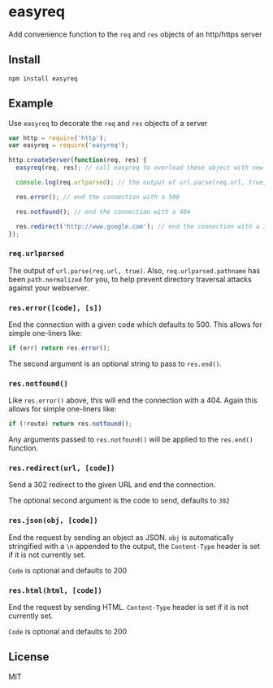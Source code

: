 easyreq
=======

Add convenience function to the `req` and `res` objects of an http/https server

Install
-------

    npm install easyreq

Example
-------

Use `easyreq` to decorate the `req` and `res` objects of a server

``` js
var http = require('http');
var easyreq = require('easyreq');

http.createServer(function(req, res) {
  easyreq(req, res); // call easyreq to overload these object with new methods

  console.log(req.urlparsed); // the output of url.parse(req.url, true);

  res.error(); // end the connection with a 500

  res.notfound(); // end the connection with a 404

  res.redirect('http://www.google.com'); // end the connection with a 302 redirect to google
});
```

### `req.urlparsed`

The output of `url.parse(req.url, true)`.  Also, `req.urlparsed.pathname` has
been `path.normalized` for you, to help prevent directory traversal attacks
against your webserver.

### `res.error([code], [s])`

End the connection with a given code which defaults to 500.  This allows for
simple one-liners like:

``` js
if (err) return res.error();
```

The second argument is an optional string to pass to `res.end()`.

### `res.notfound()`

Like `res.error()` above, this will end the connection with a 404.  Again this
allows for simple one-liners like:

``` js
if (!route) return res.notfound();
```

Any arguments passed to `res.notfound()` will be applied to the `res.end()`
function.

### `res.redirect(url, [code])`

Send a 302 redirect to the given URL and end the connection.

The optional second argument is the code to send, defaults to `302`

### `res.json(obj, [code])`

End the request by sending an object as JSON.  `obj` is automatically stringified
with a `\n` appended to the output, the `Content-Type` header is set if it is
not currently set.

`Code` is optional and defaults to 200

### `res.html(html, [code])`

End the request by sending HTML. `Content-Type` header is set if it is
not currently set.

`Code` is optional and defaults to 200

License
-------

MIT
